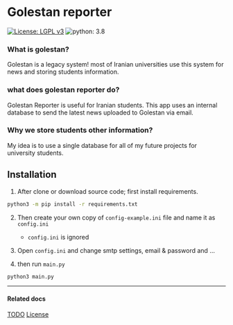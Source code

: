 # Golestan reporter
[![License: LGPL v3](https://img.shields.io/static/v1?label=License&message=LGPL%20v3+&color=blue)](./license.md)
![python: 3.8](https://img.shields.io/static/v1?label=python&message=3.4%2B&color=yellow)

### What is golestan?
Golestan is a legacy system! most of Iranian universities use this system for news and storing students information.

### what does golestan reporter do?
Golestan Reporter is useful for Iranian students. This app uses an internal database to send the latest news uploaded to Golestan via email.

### Why we store students other information?
My idea is to use a single database for all of my future projects for university students.


## Installation
1. After clone or download source code; first install requirements.
```bash
python3 -m pip install -r requirements.txt
```

2. Then create your own copy of `config-example.ini` file and name it as `config.ini`
    - `config.ini` is ignored

3. Open `config.ini` and change smtp settings, email & password and ...

4. then run `main.py`
```bash
python3 main.py
```

***
#### Related docs
[TODO](./doc/TODO.md)
[License](./doc/license.md)